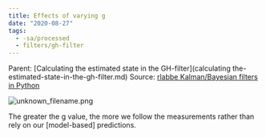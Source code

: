 ```yaml
---
title: Effects of varying g
date: "2020-08-27"
tags:
  - -sa/processed
  - filters/gh-filter
---
```


Parent: [Calculating the estimated state in the GH-filter](calculating the-estimated-state-in-the-gh-filter.md)
Source: [rlabbe Kalman/Bayesian filters in Python](rlabbe-kalman_bayesian-filters-in-python.md)

![unknown_filename.png](./_resources/Effects_of_varying_g.resources/unknown_filename.png)

The greater the g value, the more we follow the measurements rather than rely on our \[model-based\] predictions.

